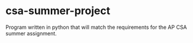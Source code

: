 # csa-summer-project
Program written in python that will match the requirements for the AP CSA summer assignment. 
